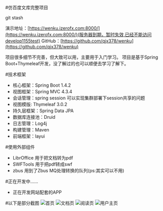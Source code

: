 #仿百度文库完整项目

git stash

演示地址：[https://wenku.izerofx.com:8000/](https://wenku.izerofx.com:8000/)(服务器到期，暂时失效,已经不能访问develop1155test)
GitHub：[https://github.com/qjx378/wenku](https://github.com/qjx378/wenku)

项目很多细节不完善，但大致可以用，主要用于入门学习。
项目是基于Spring Boot+Thymeleaf开发，没了解过的也可以顺便去学习了解下。

#技术框架
* 核心框架：Spring Boot 1.4.2
* 视图框架：Spring MVC 4.3.4
* 会话管理：spring session 可以实现集群部署下session共享的问题
* 视图模版: Thymeleaf 3.0.2
* 持久层框架：Spring Data JPA
* 数据库连接池：Druid 
* 日志管理：Log4j
* 构建管理：Maven
* 前端框架：layui

#使用外部组件
* LibrOffice 用于把文档转为pdf
* SWFTools 用于把pdf转成swf
* zbus 用到了Zbus MQ处理转换的队列(ps:其实可以不用)

#正在开发中……
* 正在开发网站配套的APP

#以下是部分截图
![首页](http://git.oschina.net/uploads/images/2016/1116/162935_e8226545_1198.png "首页")
![文档页](http://git.oschina.net/uploads/images/2016/1116/162953_22323def_1198.png "文档页")
![阅读页](http://git.oschina.net/uploads/images/2016/1116/163011_725be631_1198.png "阅读页")
![用户主页](http://git.oschina.net/uploads/images/2016/1116/163030_7f6f9915_1198.png "用户主页")
